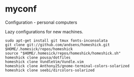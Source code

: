 # myconf
Configuration - personal computers

Lazy configurations for new machines.

```
sudo apt-get install git tmux fonts-inconsolata
git clone git://github.com/andsens/homeshick.git $HOME/.homesick/repos/homeshick
source "$HOME/.homesick/repos/homeshick/homeshick.sh"
homeshick clone pousa/dotfiles
homeshick clone VundleVim/Vundle.vim
homeshick clone Anthony25/gnome-terminal-colors-solarized
homeshick clone seebi/dircolors-solarized
```

